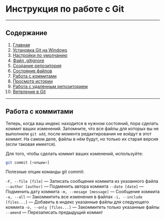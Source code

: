 # Инструкция по работе с Git
---
## Содержание
1. [Главная](./readme.md)
1. [Установка Git на Windows](./install.md)
1. [Настройки по умолчанию](./defaultconfig.md)
1. [Файл .gitignore](./ignore.md)
1. [Создание репозитория](./createrepo.md)
1. [Состояние файлов](./filestatus.md)
1. [Работа с коммитами](./commit.md)
1. [Просмотр истории](./commithistory.md)
1. [Работа с удалённым репозиторием](./remoterepo.md)
1. [Ветвление в Git](gitbranch.md)
---
## Работа с коммитами

Теперь, когда ваш индекс находится в нужном состояний, пора сделать коммит ваших изменений. Запомните, что все файлы для которых вы не выполнили `git add`, после момента редактирования не войдут в этот коммит. На самом деле, файлы в нём будут, но только их старая версия (если таковая имеется).

Для того, чтобы сделать коммит ваших изменений, используйте:
```Bash
git commit [<опции>]
```
Полезные опции команды git commit:

`-F, --file [file]` — Записать сообщение коммита из указанного файла
`--author [author]` — Подменить автора коммита
`--date [date]` — Подменить дату коммита
`-m, --mesage [message]` — Сообщение коммита
`-a, --all` — Закоммитить все изменения в файлах
`-i, --include [files...]` — Добавить в индекс указанные файлы для следующего коммита
`-o, --only [files...]` — Закоммитеть только указанные файлы
`--amend` — Перезаписать предыдущий коммит